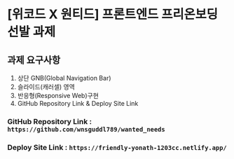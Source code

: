 # [위코드 X 원티드] 프론트엔드 프리온보딩 선발 과제

## 과제 요구사항

1. 상단 GNB(Global Navigation Bar)
2. 슬라이드(캐러셀) 영역
3. 반응형(Responsive Web)구현
4. GitHub Repository Link & Deploy Site Link

### GitHub Repository Link : `https://github.com/wnsguddl789/wanted_needs`

### Deploy Site Link : `https://friendly-yonath-1203cc.netlify.app/`
